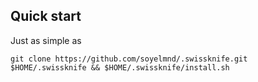 ## Quick start
Just as simple as
```'sh'
git clone https://github.com/soyelmnd/.swissknife.git $HOME/.swissknife && $HOME/.swissknife/install.sh
```
